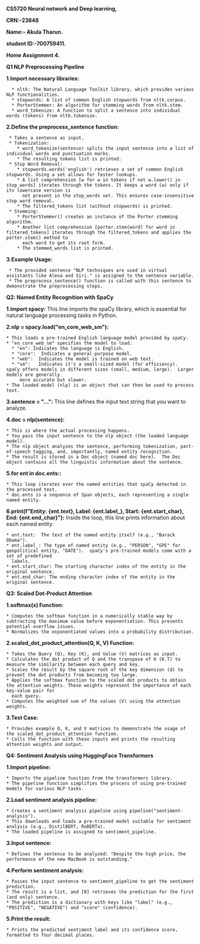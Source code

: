 **CS5720 Neural network and Deep learning,**

**CRN:-23848**

**Name:- Akula Tharun.**

**student ID:-700759411.**

**Home Assignment 4.**

**Q1 NLP Preprocessing Pipeline**

**1.Import necessary libraries:**

      * nltk: The Natural Language Toolkit library, which provides various NLP functionalities.
      * stopwords: A list of common English stopwords from nltk.corpus.
      * PorterStemmer: An algorithm for stemming words from nltk.stem.
      * word_tokenize: A function to split a sentence into individual words (tokens) from nltk.tokenize.

      
**2.Define the preprocess_sentence function:**

     * Takes a sentence as input.
     * Tokenization:
        * word_tokenize(sentence) splits the input sentence into a list of individual words and punctuation marks.
        * The resulting tokens list is printed.
     * Stop Word Removal:
        * stopwords.words('english') retrieves a set of common English stopwords. Using a set allows for faster lookups.
        * A list comprehension [w for w in tokens if not w.lower() in stop_words] iterates through the tokens. It keeps a word (w) only if its lowercase version is 
          not present in the stop_words set. This ensures case-insensitive stop word removal.
        * The filtered_tokens list (without stopwords) is printed.
     * Stemming:
        * PorterStemmer() creates an instance of the Porter stemming algorithm.
        * Another list comprehension [porter.stem(word) for word in filtered_tokens] iterates through the filtered_tokens and applies the porter.stem() method to 
          each word to get its root form.
        * The stemmed_words list is printed.

        
**3.Example Usage:**

     * The provided sentence "NLP techniques are used in virtual assistants like Alexa and Siri." is assigned to the sentence variable.
     * The preprocess_sentence() function is called with this sentence to demonstrate the preprocessing steps.


**Q2: Named Entity Recognition with SpaCy**

**1.import spacy:**  This line imports the spaCy library, which is essential for natural language processing tasks in Python.

**2.nlp = spacy.load("en_core_web_sm"):**

    * This loads a pre-trained English language model provided by spaCy.
    * "en_core_web_sm" specifies the model to load.
      * "en": Indicates the language is English.
      * "core":  Indicates a general-purpose model.
      * "web":  Indicates the model is trained on web text.
      * "sm":   Indicates it's a small-sized model (for efficiency).  spaCy offers models in different sizes (small, medium, large).  Larger models are generally 
         more accurate but slower.
    * The loaded model (nlp) is an object that can then be used to process text.

**3.sentence = "...":** This line defines the input text string that you want to analyze.

**4.doc = nlp(sentence):**

    * This is where the actual processing happens.
    * You pass the input sentence to the nlp object (the loaded language model).
    * The nlp object analyzes the sentence, performing tokenization, part-of-speech tagging, and, importantly, named entity recognition.
    * The result is stored in a Doc object (named doc here).  The Doc object contains all the linguistic information about the sentence.

**5.for ent in doc.ents::**

    * This loop iterates over the named entities that spaCy detected in the processed text.
    * doc.ents is a sequence of Span objects, each representing a single named entity.

**6.print(f"Entity: {ent.text}, Label: {ent.label_}, Start: {ent.start_char}, End: {ent.end_char}"):**  Inside the loop, this line prints information about each named entity:

    * ent.text:  The text of the named entity itself (e.g., "Barack Obama").
    * ent.label_: The type of named entity (e.g., "PERSON", "GPE" for geopolitical entity, "DATE").  spaCy's pre-trained models come with a set of predefined 
      labels.
    * ent.start_char: The starting character index of the entity in the original sentence.
    * ent.end_char: The ending character index of the entity in the original sentence.

**Q3: Scaled Dot-Product Attention**

**1.softmax(x) Function:**

    * Computes the softmax function in a numerically stable way by subtracting the maximum value before exponentiation. This prevents potential overflow issues.
    * Normalizes the exponentiated values into a probability distribution.

**2.scaled_dot_product_attention(Q, K, V) Function:**

    * Takes the Query (Q), Key (K), and Value (V) matrices as input.
    * Calculates the dot product of Q and the transpose of K (K.T) to measure the similarity between each query and key.
    * Scales the result by the square root of the key dimension (d) to prevent the dot products from becoming too large.
    * Applies the softmax function to the scaled dot products to obtain the attention weights. These weights represent the importance of each key-value pair for 
      each query.
    * Computes the weighted sum of the values (V) using the attention weights.

**3.Test Case:**

    * Provides example Q, K, and V matrices to demonstrate the usage of the scaled_dot_product_attention function.
    * Calls the function with these inputs and prints the resulting attention weights and output.


**Q4: Sentiment Analysis using HuggingFace Transformers**


**1.Import pipeline:**

    * Imports the pipeline function from the transformers library.
    * The pipeline function simplifies the process of using pre-trained models for various NLP tasks.

**2.Load sentiment analysis pipeline:**

    * Creates a sentiment analysis pipeline using pipeline("sentiment-analysis").
    * This downloads and loads a pre-trained model suitable for sentiment analysis (e.g., DistilBERT, RoBERTa).
    * The loaded pipeline is assigned to sentiment_pipeline.

**3.Input sentence:**

    * Defines the sentence to be analyzed: "Despite the high price, the performance of the new MacBook is outstanding."

**4.Perform sentiment analysis:**

    * Passes the input sentence to sentiment_pipeline to get the sentiment prediction.
    * The result is a list, and [0] retrieves the prediction for the first (and only) sentence.
    * The prediction is a dictionary with keys like "label" (e.g., "POSITIVE", "NEGATIVE") and "score" (confidence).

**5.Print the result:**

    * Prints the predicted sentiment label and its confidence score, formatted to four decimal places.
